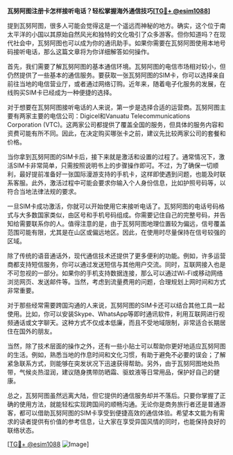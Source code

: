 **瓦努阿图注册卡怎样接听电话？轻松掌握海外通信技巧[[TG💪+ @esim1088](https://t.me/s/esim1088)]**

提到瓦努阿图，很多人可能会觉得这是一个遥远而神秘的地方。确实，这个位于南太平洋的小国以其原始自然风光和独特的文化吸引了众多游客。但你知道吗？在现代社会中，瓦努阿图也可以成为你的通讯助手。如果你需要在瓦努阿图使用本地号码接听电话，那么这篇文章将为你详细解答如何操作。

首先，我们需要了解瓦努阿图的基本通信环境。瓦努阿图的电信市场相对较小，但仍然提供了一些基本的通信服务。要获取一张瓦努阿图的SIM卡，你可以选择亲自前往当地的电信营业厅，或者通过网络订购。近年来，随着电子化服务的发展，在线购买SIM卡已经成为一种便捷的选择。

对于想要在瓦努阿图接听电话的人来说，第一步是选择合适的运营商。瓦努阿图主要有两家主要的电信公司：Digicel和Vanuatu Telecommunications Corporation (VTC)。这两家公司都提供了覆盖全国的服务，但具体的服务内容和资费可能有所不同。因此，在决定购买哪张卡之前，建议先比较两家公司的套餐和价格。

当你拿到瓦努阿图的SIM卡后，接下来就是激活和设置的过程了。通常情况下，激活SIM卡非常简单，只需按照说明书上的步骤操作即可。不过，为了确保一切顺利，最好提前准备好一张国际漫游支持的手机卡，这样即使遇到问题，也能及时联系客服。此外，激活过程中可能会要求你输入个人身份信息，比如护照号码等，以符合当地法律法规的要求。

一旦SIM卡成功激活，你就可以开始使用它来接听电话了。瓦努阿图的电话号码格式与大多数国家类似，由区号和手机号码组成。你需要记住自己的完整号码，并告知给需要联系你的人。值得注意的是，由于瓦努阿图地理位置较为偏远，信号覆盖范围可能有限，尤其是在山区或偏远地区。因此，在使用时尽量保持在信号较强的区域。

除了传统的语音通话外，现代通信技术还提供了更多便利的功能。例如，许多运营商都支持短信服务，你可以通过发送短信与其他用户交流。同时，互联网接入也是不可忽视的一部分。如果你的手机支持数据连接，那么可以通过Wi-Fi或移动网络浏览网页、发送邮件等。当然，考虑到流量费用的问题，合理规划上网时间和方式非常重要。

对于那些经常需要跨国沟通的人来说，瓦努阿图的SIM卡还可以结合其他工具一起使用。比如，你可以安装Skype、WhatsApp等即时通讯软件，利用互联网进行视频通话或文字聊天。这种方式不仅成本低廉，而且不受地域限制，非常适合长期居住在国外的朋友。

当然，除了技术层面的操作之外，还有一些小贴士可以帮助你更好地适应瓦努阿图的生活。例如，熟悉当地的作息时间和文化习惯，有助于避免不必要的误会；了解紧急联系方式，则能够在突发状况下迅速获得帮助。另外，由于瓦努阿图地处热带，气候炎热湿润，建议随身携带防晒霜、驱蚊液等日常用品，保护好自己的健康。

总之，瓦努阿图虽然远离大陆，但它提供的通信服务却并不落后。只要你掌握了正确的使用方法，就能轻松实现跨国间的顺畅沟通。无论你是商务旅行者还是普通游客，都可以借助瓦努阿图的SIM卡享受到便捷高效的通信体验。希望本文能为有需求的读者提供有价值的参考信息，让大家在享受异国风情的同时，也能保持良好的联络状态。

[[TG💪+ @esim1088](https://t.me/s/esim1088) ![Image](https://i.postimg.cc/4NQfJmqS/Snipaste-2025-05-13-00-14-12.png)]